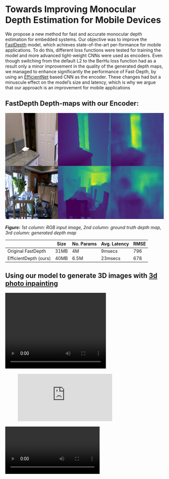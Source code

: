 # Towards Improving Monocular Depth Estimation for Mobile Devices

We propose a new method for fast and accurate monocular depth estimation for embedded systems. Our objective was to improve the [FastDepth](http://fastdepth.mit.edu/) model, which achieves state-of-the-art per-formance for mobile applications. To do this, different loss functions were tested for training the model and more advanced light-weight CNNs were used as encoders. Even though switching from the default L2 to the BerHu loss function had as a result only a minor improvement in the quality of the generated depth maps, we managed to enhance significantly the performance of Fast-Depth, by using an [EfficientNet](https://arxiv.org/pdf/1905.11946.pdf) based CNN as the encoder. These changes had but a minuscule effect on the model’s size and latency, which is why we argue that our approach is an improvement for mobile applications

## FastDepth Depth-maps with our Encoder:
![](imgs/efficientNet_experiment.PNG)

***Figure:** 1st column: RGB input image, 2nd column: ground truth depth map, 3rd column: generated depth map*


|                      |      Size| No. Params | Avg. Latency| RMSE |
|----------------------|------    |------      | ------      |------|
|Original FastDepth    |31MB    |4M     | 9msecs     |796|
|EfficientDepth (ours) |40MB    |6.5M      | 23msecs      | 678|


## Using our model to generate 3D images with [3d photo inpainting](https://github.com/vt-vl-lab/3d-photo-inpainting)

<video width="320" height="240" controls>
  <source src="ReDWeb_dolly_zoom_in.mp4" type="video/mp4">
</video>

<figure class="video_container">
  <iframe src="https://github.com/CharalambosIoannou/Machine-Learning-Practical-Coursework/blob/main/ReDWeb_dolly_zoom_in.mp4" frameborder="0" allowfullscreen="true"> </iframe>
</figure>


![](https://github.com/CharalambosIoannou/Machine-Learning-Practical-Coursework/blob/main/ReDWeb_dolly_zoom_in.mp4)

